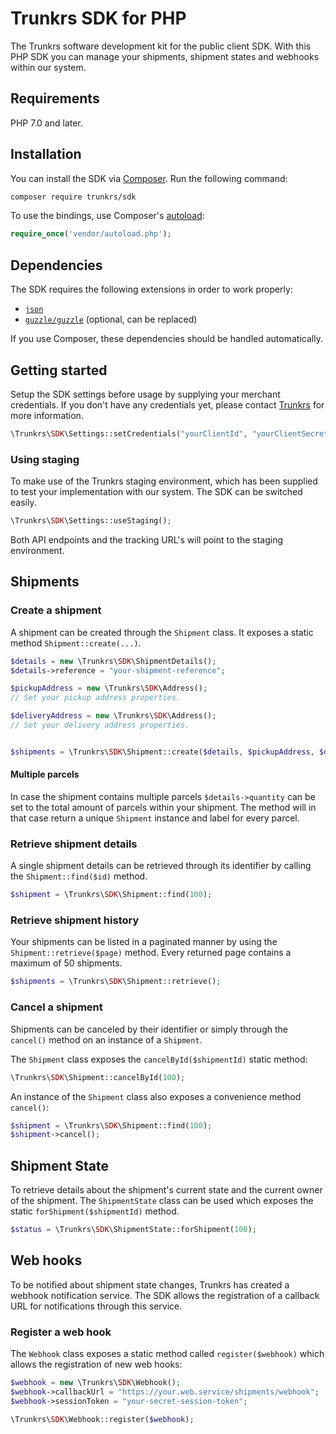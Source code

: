 # Trunkrs SDK for PHP

The Trunkrs software development kit for the public client SDK. With this PHP SDK you can manage your shipments, shipment states and webhooks within our system.

## Requirements

PHP 7.0 and later.

## Installation

You can install the SDK via [Composer](http://getcomposer.org/). Run the following command:

```bash
composer require trunkrs/sdk
```

To use the bindings, use Composer's [autoload](https://getcomposer.org/doc/01-basic-usage.md#autoloading):

```php
require_once('vendor/autoload.php');
```

## Dependencies

The SDK requires the following extensions in order to work properly:

-   [`json`](https://secure.php.net/manual/en/book.json.php)
-   [`guzzle/guzzle`](https://github.com/guzzle/guzzle) (optional, can be replaced)

If you use Composer, these dependencies should be handled automatically.

## Getting started

Setup the SDK settings before usage by supplying your merchant credentials. If you don't have any credentials yet, please contact [Trunkrs](https://trunkrs.nl) for more information.

```php
\Trunkrs\SDK\Settings::setCredentials("yourClientId", "yourClientSecret");
```

### Using staging

To make use of the Trunkrs staging environment, which has been supplied to test your implementation with our system.
The SDK can be switched easily.

```php
\Trunkrs\SDK\Settings::useStaging();
```

Both API endpoints and the tracking URL's will point to the staging environment.

## Shipments

### Create a shipment

A shipment can be created through the `Shipment` class. It exposes a static method `Shipment::create(...)`.

```php
$details = new \Trunkrs\SDK\ShipmentDetails();
$details->reference = "your-shipment-reference";

$pickupAddress = new \Trunkrs\SDK\Address();
// Set your pickup address properties.

$deliveryAddress = new \Trunkrs\SDK\Address();
// Set your delivery address properties.


$shipments = \Trunkrs\SDK\Shipment::create($details, $pickupAddress, $deliveryAddress);
```

#### Multiple parcels

In case the shipment contains multiple parcels `$details->quantity` can be set to the total amount of parcels within your shipment.
The method will in that case return a unique `Shipment` instance and label for every parcel.

### Retrieve shipment details

A single shipment details can be retrieved through its identifier by calling the `Shipment::find($id)` method.

```php
$shipment = \Trunkrs\SDK\Shipment::find(100);
```

### Retrieve shipment history

Your shipments can be listed in a paginated manner by using the `Shipment::retrieve($page)` method.
Every returned page contains a maximum of 50 shipments.

```php
$shipments = \Trunkrs\SDK\Shipment::retrieve();
```

### Cancel a shipment

Shipments can be canceled by their identifier or simply through the `cancel()` method on an instance of a `Shipment`.

The `Shipment` class exposes the `cancelById($shipmentId)` static method:
```php
\Trunkrs\SDK\Shipment::cancelById(100);
```

An instance of the `Shipment` class also exposes a convenience method `cancel()`:

```php
$shipment = \Trunkrs\SDK\Shipment::find(100);
$shipment->cancel();
```

## Shipment State

To retrieve details about the shipment's current state and the current owner of the shipment.
The `ShipmentState` class can be used which exposes the static `forShipment($shipmentId)` method.

```php
$status = \Trunkrs\SDK\ShipmentState::forShipment(100);
```

## Web hooks

To be notified about shipment state changes, Trunkrs has created a webhook notification service.
The SDK allows the registration of a callback URL for notifications through this service.

### Register a web hook

The `Webhook` class exposes a static method called `register($webhook)` which allows the registration of new web hooks:

```php
$webhook = new \Trunkrs\SDK\Webhook();
$webhook->callbackUrl = "https://your.web.service/shipments/webhook";
$webhook->sessionToken = "your-secret-session-token";

\Trunkrs\SDK\Webhook::register($webhook);
```

















